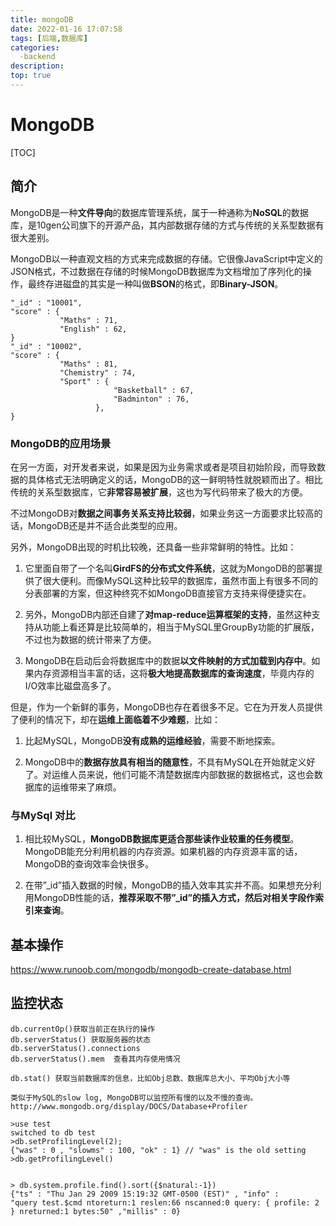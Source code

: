 ```yaml
---
title: mongoDB
date: 2022-01-16 17:07:58
tags: [后端,数据库]
categories:
  -backend
description: 
top: true
---
```


# MongoDB

[TOC]

## 简介

MongoDB是一种**文件导向**的数据库管理系统，属于一种通称为**NoSQL**的数据库，是10gen公司旗下的开源产品，其内部数据存储的方式与传统的关系型数据有很大差别。

MongoDB以一种直观文档的方式来完成数据的存储。它很像JavaScript中定义的JSON格式，不过数据在存储的时候MongoDB数据库为文档增加了序列化的操作，最终存进磁盘的其实是一种叫做**BSON**的格式，即**Binary-JSON**。

```mssql
"_id" : "10001",
"score" : {
           "Maths" : 71,
           "English" : 62,
}
"_id" : "10002",
"score" : {
           "Maths" : 81,
           "Chemistry" : 74,
           "Sport" : {
                       "Basketball" : 67,
                       "Badminton" : 76,
                   },
}
```

### MongoDB的应用场景

在另一方面，对开发者来说，如果是因为业务需求或者是项目初始阶段，而导致数据的具体格式无法明确定义的话，MongoDB的这一鲜明特性就脱颖而出了。相比传统的关系型数据库，它**非常容易被扩展**，这也为写代码带来了极大的方便。

不过MongoDB对**数据之间事务关系支持比较弱**，如果业务这一方面要求比较高的话，MongoDB还是并不适合此类型的应用。

另外，MongoDB出现的时机比较晚，还具备一些非常鲜明的特性。比如：

1. 它里面自带了一个名叫**GirdFS的分布式文件系统**，这就为MongoDB的部署提供了很大便利。而像MySQL这种比较早的数据库，虽然市面上有很多不同的分表部署的方案，但这种终究不如MongoDB直接官方支持来得便捷实在。

2. 另外，MongoDB内部还自建了**对map-reduce运算框架的支持**，虽然这种支持从功能上看还算是比较简单的，相当于MySQL里GroupBy功能的扩展版，不过也为数据的统计带来了方便。

3. MongoDB在启动后会将数据库中的数据**以文件映射的方式加载到内存中**。如果内存资源相当丰富的话，这将**极大地提高数据库的查询速度**，毕竟内存的I/O效率比磁盘高多了。

 

但是，作为一个新鲜的事务，MongoDB也存在着很多不足。它在为开发人员提供了便利的情况下，却在**运维上面临着不少难题**，比如：

1. 比起MySQL，MongoDB**没有成熟的运维经验**，需要不断地探索。

2. MongoDB中的**数据存放具有相当的随意性**，不具有MySQL在开始就定义好了。对运维人员来说，他们可能不清楚数据库内部数据的数据格式，这也会数据库的运维带来了麻烦。

### 与MySql 对比

1. 相比较MySQL，**MongoDB数据库更适合那些读作业较重的任务模型**。MongoDB能充分利用机器的内存资源。如果机器的内存资源丰富的话，MongoDB的查询效率会快很多。

2. 在带”_id”插入数据的时候，MongoDB的插入效率其实并不高。如果想充分利用MongoDB性能的话，**推荐采取不带”_id”的插入方式，然后对相关字段作索引来查询**。



## 基本操作



https://www.runoob.com/mongodb/mongodb-create-database.html





## 监控状态



```
db.currentOp()获取当前正在执行的操作
db.serverStatus() 获取服务器的状态
db.serverStatus().connections
db.serverStatus().mem  查看其内存使用情况

db.stat() 获取当前数据库的信息，比如Obj总数、数据库总大小、平均Obj大小等

类似于MySQL的slow log, MongoDB可以监控所有慢的以及不慢的查询。
http://www.mongodb.org/display/DOCS/Database+Profiler

>use test
switched to db test 
>db.setProfilingLevel(2);
{"was" : 0 , "slowms" : 100, "ok" : 1} // "was" is the old setting
>db.getProfilingLevel()


> db.system.profile.find().sort({$natural:-1})
{"ts" : "Thu Jan 29 2009 15:19:32 GMT-0500 (EST)" , "info" :
"query test.$cmd ntoreturn:1 reslen:66 nscanned:0 query: { profile: 2 } nreturned:1 bytes:50" ,"millis" : 0}



```


